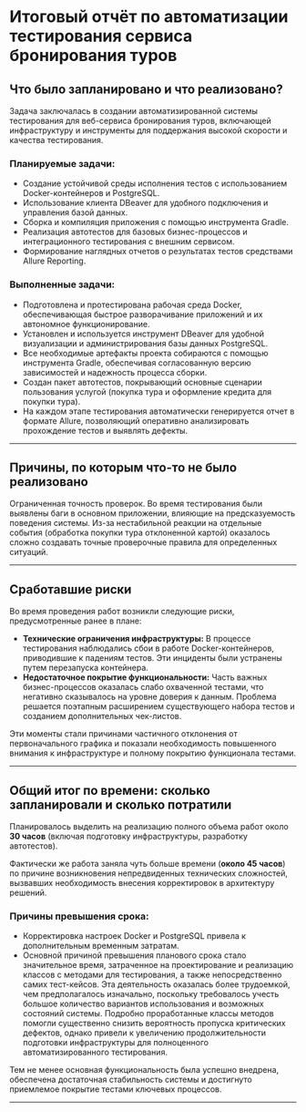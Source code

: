 # Итоговый отчёт по автоматизации тестирования сервиса бронирования туров

## Что было запланировано и что реализовано?

Задача заключалась в создании автоматизированной системы тестирования для веб-сервиса бронирования туров, включающей инфраструктуру и инструменты для поддержания высокой скорости и качества тестирования.

### Планируемые задачи:

- Создание устойчивой среды исполнения тестов с использованием Docker-контейнеров и PostgreSQL.
- Использование клиента DBeaver для удобного подключения и управления базой данных.
- Сборка и компиляция приложения с помощью инструмента Gradle.
- Реализация автотестов для базовых бизнес-процессов и интеграционного тестирования с внешним сервисом.
- Формирование наглядных отчетов о результатах тестов средствами Allure Reporting.

### Выполненные задачи:

- Подготовлена и протестирована рабочая среда Docker, обеспечивающая быстрое разворачивание приложений и их автономное функционирование.
- Установлен и используется инструмент DBeaver для удобной визуализации и администрирования базы данных PostgreSQL.
- Все необходимые артефакты проекта собираются с помощью инструмента Gradle, обеспечивая согласованную версию зависимостей и надежность процесса сборки.
- Создан пакет автотестов, покрывающий основные сценарии пользования услугой (покупка тура и оформление кредита для покупки тура).
- На каждом этапе тестирования автоматически генерируется отчет в формате Allure, позволяющий оперативно анализировать прохождение тестов и выявлять дефекты.

---

## Причины, по которым что-то не было реализовано

Ограниченная точность проверок. Во время тестирования были выявлены баги в основном приложении, влияющие на предсказуемость поведения системы. Из-за нестабильной реакции на отдельные события (обработка покупки тура отклоненной картой) оказалось сложно создавать точные проверочные правила для определенных ситуаций.

---

## Сработавшие риски

Во время проведения работ возникли следующие риски, предусмотренные ранее в плане:

- **Технические ограничения инфраструктуры:** В процессе тестирования наблюдались сбои в работе Docker-контейнеров, приводившие к падениям тестов. Эти инциденты были устранены путем перезапуска контейнера.
- **Недостаточное покрытие функциональности:** Часть важных бизнес-процессов оказалась слабо охваченной тестами, что негативно сказывалось на уровне доверия к данным. Проблема решается поэтапным расширением существующего набора тестов и созданием дополнительных чек-листов.

Эти моменты стали причинами частичного отклонения от первоначального графика и показали необходимость повышенного внимания к инфраструктуре и полному покрытию функционала тестами.

---

## Общий итог по времени: сколько запланировали и сколько потратили

Планировалось выделить на реализацию полного объема работ около **30 часов** (включая подготовку инфраструктуры, разработку автотестов).

Фактически же работа заняла чуть больше времени (**около 45 часов**) по причине возникновения непредвиденных технических сложностей, вызвавших необходимость внесения корректировок в архитектуру решений.

### Причины превышения срока:

- Корректировка настроек Docker и PostgreSQL привела к дополнительным временным затратам.
- Основной причиной превышения планового срока стало значительное время, затраченное на проектирование и реализацию классов с методами для тестирования, а также непосредственно самих тест-кейсов. Эта деятельность оказалась более трудоемкой, чем предполагалось изначально, поскольку требовалось учесть большое количество вариантов использования и возможных состояний системы. Подробно проработанные классы методов помогли существенно снизить вероятность пропуска критических дефектов, однако привели к увеличению продолжительности подготовки инфраструктуры для полноценного автоматизированного тестирования.

Тем не менее основная функциональность была успешно внедрена, обеспечена достаточная стабильность системы и достигнуто приемлемое покрытие тестами ключевых процессов.

---